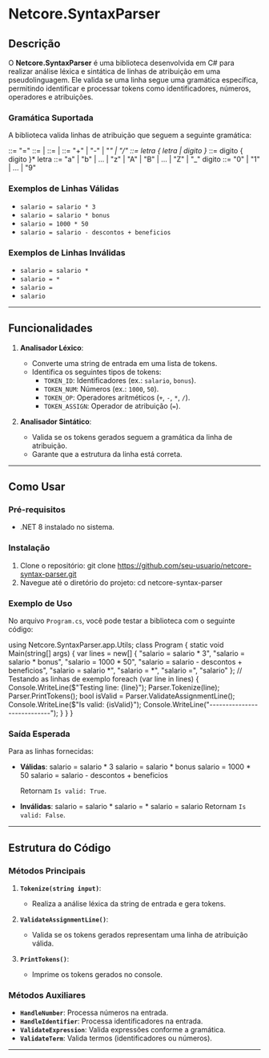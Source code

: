 ﻿# Netcore.SyntaxParser

## Descrição
O **Netcore.SyntaxParser** é uma biblioteca desenvolvida em C# para realizar análise léxica e sintática de linhas de atribuição em uma pseudolinguagem. Ele valida se uma linha segue uma gramática específica, permitindo identificar e processar tokens como identificadores, números, operadores e atribuições.

### Gramática Suportada
A biblioteca valida linhas de atribuição que seguem a seguinte gramática:

<linha> ::= <ID> "=" <expressao>
<expressao> ::= <termo> | <expressao> <op> <termo>
<termo> ::= <ID> | <NUM>
<op> ::= "+" | "-" | "*" | "/"
<ID> ::= letra { letra | digito }*
<NUM> ::= digito { digito }*
letra ::= "a" | "b" | ... | "z" | "A" | "B" | ... | "Z" | "_"
digito ::= "0" | "1" | ... | "9"


### Exemplos de Linhas Válidas
- `salario = salario * 3`
- `salario = salario * bonus`
- `salario = 1000 * 50`
- `salario = salario - descontos + beneficios`

### Exemplos de Linhas Inválidas
- `salario = salario *`
- `salario = *`
- `salario =`
- `salario`

---

## Funcionalidades
1. **Analisador Léxico**:
   - Converte uma string de entrada em uma lista de tokens.
   - Identifica os seguintes tipos de tokens:
     - `TOKEN_ID`: Identificadores (ex.: `salario`, `bonus`).
     - `TOKEN_NUM`: Números (ex.: `1000`, `50`).
     - `TOKEN_OP`: Operadores aritméticos (`+`, `-`, `*`, `/`).
     - `TOKEN_ASSIGN`: Operador de atribuição (`=`).

2. **Analisador Sintático**:
   - Valida se os tokens gerados seguem a gramática da linha de atribuição.
   - Garante que a estrutura da linha está correta.

---

## Como Usar

### Pré-requisitos
- .NET 8 instalado no sistema.

### Instalação
1. Clone o repositório:
   git clone https://github.com/seu-usuario/netcore-syntax-parser.git
2. Navegue até o diretório do projeto:
   cd netcore-syntax-parser

   
### Exemplo de Uso
No arquivo `Program.cs`, você pode testar a biblioteca com o seguinte código:

using Netcore.SyntaxParser.app.Utils;
class Program { 
    static void Main(string[] args) 
    {   var lines = new[] 
        { 
            "salario = salario * 3",
            "salario = salario * bonus",
            "salario = 1000 * 50",
            "salario = salario - descontos + beneficios",
            "salario = salario *",
            "salario = *",
            "salario =",
            "salario"
        };
        // Testando as linhas de exemplo
        foreach (var line in lines)
        {
            Console.WriteLine($"Testing line: {line}");
            Parser.Tokenize(line);
            Parser.PrintTokens();
            bool isValid = Parser.ValidateAssignmentLine();
            Console.WriteLine($"Is valid: {isValid}");
            Console.WriteLine("----------------------------");
        }
    }
}


### Saída Esperada
Para as linhas fornecidas:
- **Válidas**:
  salario = salario * 3 
  salario = salario * bonus
  salario = 1000 * 50
  salario = salario - descontos + beneficios
  
  Retornam `Is valid: True`.

- **Inválidas**:
  salario = salario *
  salario = * 
  salario = 
  salario
  Retornam `Is valid: False`.

---

## Estrutura do Código

### Métodos Principais
1. **`Tokenize(string input)`**:
   - Realiza a análise léxica da string de entrada e gera tokens.

2. **`ValidateAssignmentLine()`**:
   - Valida se os tokens gerados representam uma linha de atribuição válida.

3. **`PrintTokens()`**:
   - Imprime os tokens gerados no console.

### Métodos Auxiliares
- **`HandleNumber`**: Processa números na entrada.
- **`HandleIdentifier`**: Processa identificadores na entrada.
- **`ValidateExpression`**: Valida expressões conforme a gramática.
- **`ValidateTerm`**: Valida termos (identificadores ou números).

---

  
